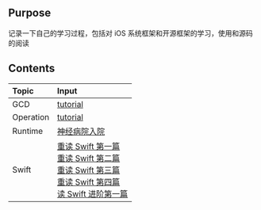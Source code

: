 ## Purpose

记录一下自己的学习过程，包括对 iOS 系统框架和开源框架的学习，使用和源码的阅读

## Contents

| Topic | Input                   |
| :----- | :-------------------------- |
|   GCD   | [tutorial](_posts/GCD/2019-06-19-gcd-tutorial.md) |
| Operation | [tutorial](_posts/Operation/2019-06-20-operation-tutorial.md) |
| Runtime | [神经病院入院](_posts/Runtime/2018-12-23-runtime-nuts.md) |
| Swift | [重读 Swift 第一篇](_posts/Swift/2019-05-17-the-swift-programming-language-1.md) <br> [重读 Swift 第二篇](_posts/Swift/2019-05-19-the-swift-programming-language-2.md) <br> [重读 Swift 第三篇](_posts/Swift/2019-05-21-the-swift-programming-language-3.md) <br> [重读 Swift 第四篇](_posts/Swift/2019-05-22-the-swift-programming-language-4.md)<br/> [读 Swift 进阶第一篇](_posts/Swift/2019-05-24-advanced-swift-1.md) |

